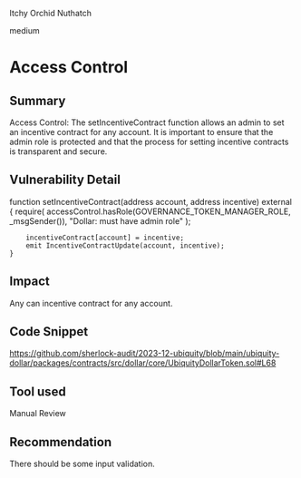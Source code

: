Itchy Orchid Nuthatch

medium

# Access Control

## Summary
Access Control: The setIncentiveContract function allows an admin to set an incentive contract for any account. It is important to ensure that the admin role is protected and that the process for setting incentive contracts is transparent and secure.

## Vulnerability Detail
 function setIncentiveContract(address account, address incentive) external {
        require(
            accessControl.hasRole(GOVERNANCE_TOKEN_MANAGER_ROLE, _msgSender()),
            "Dollar: must have admin role"
        );

        incentiveContract[account] = incentive;
        emit IncentiveContractUpdate(account, incentive);
    }

## Impact
Any can  incentive contract for any account.
## Code Snippet
https://github.com/sherlock-audit/2023-12-ubiquity/blob/main/ubiquity-dollar/packages/contracts/src/dollar/core/UbiquityDollarToken.sol#L68
## Tool used

Manual Review

## Recommendation
There should be some input validation.